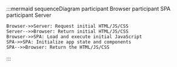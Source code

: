 :::mermaid
sequenceDiagram
participant Browser
participant SPA
participant Server

    Browser->>Server: Request initial HTML/JS/CSS
    Server-->>Browser: Return initial HTML/JS/CSS
    Browser->>SPA: Load and execute initial JavaScript
    SPA->>SPA: Initialize app state and components
    SPA-->>Browser: Return the HTML/JS/CSS

:::
